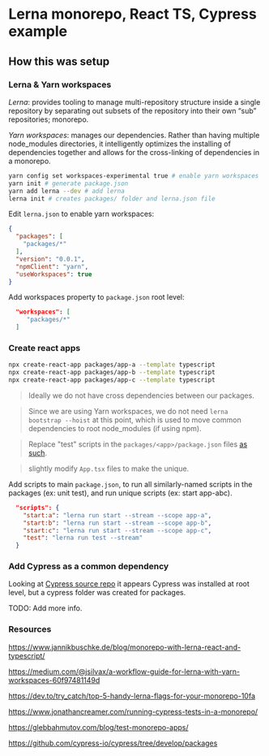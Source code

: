 # Lerna monorepo, React TS, Cypress example

## How this was setup

### Lerna & Yarn workspaces

*Lerna*: provides tooling to manage multi-repository structure inside a single repository by separating out subsets of the repository into their own “sub” repositories; monorepo.

*Yarn workspaces*:  manages our dependencies. Rather than having multiple node_modules directories, it intelligently optimizes the installing of dependencies together and allows for the cross-linking of dependencies in a monorepo.



```bash
yarn config set workspaces-experimental true # enable yarn workspaces
yarn init # generate package.json
yarn add lerna --dev # add lerna
lerna init # creates packages/ folder and lerna.json file
```

Edit `lerna.json` to enable yarn workspaces:
```json
{
  "packages": [
    "packages/*"
  ],
  "version": "0.0.1",
  "npmClient": "yarn",
  "useWorkspaces": true
}
```

Add workspaces property to `package.json` root level:
```json
  "workspaces": [
     "packages/*"
  ]  
``` 

### Create react apps
```bash
npx create-react-app packages/app-a --template typescript
npx create-react-app packages/app-b --template typescript
npx create-react-app packages/app-c --template typescript
```

> Ideally we do not have cross dependencies between our packages.

> Since we are using Yarn workspaces, we do not need `lerna bootstrap --hoist` at this point, which is used to move common dependencies to root node_modules (if using npm).

> Replace "test" scripts in the `packages/<app>/package.json` files [as such](https://github.com/facebook/create-react-app/issues/1137#issuecomment-279180815).

> slightly modify `App.tsx` files to make the unique.


Add scripts to main `package.json`, to run all similarly-named scripts in the packages (ex: unit test), and run unique scripts (ex: start app-abc).  
```json
  "scripts": {
    "start:a": "lerna run start --stream --scope app-a",
    "start:b": "lerna run start --stream --scope app-b",
    "start:c": "lerna run start --stream --scope app-c",
    "test": "lerna run test --stream"
  }
```

### Add Cypress as a common dependency

Looking at [Cypress source repo](https://github.com/cypress-io/cypress/tree/develop/packages) it appears Cypress was installed at root level, but a cypress folder was created for packages.

TODO: Add more info.

### Resources

https://www.jannikbuschke.de/blog/monorepo-with-lerna-react-and-typescript/

https://medium.com/@jsilvax/a-workflow-guide-for-lerna-with-yarn-workspaces-60f97481149d

https://dev.to/try_catch/top-5-handy-lerna-flags-for-your-monorepo-10fa

https://www.jonathancreamer.com/running-cypress-tests-in-a-monorepo/

https://glebbahmutov.com/blog/test-monorepo-apps/

https://github.com/cypress-io/cypress/tree/develop/packages
